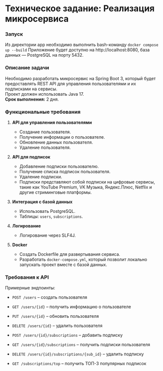 # Техническое задание: Реализация микросервиса

### Запуск
Из директории app необходимо выполнить bash-команду
`docker compose up --build`
Приложение будет доступно на http://localhost:8080, база данных — PostgreSQL на порту 5432.

### Описание задачи

Необходимо разработать микросервис на Spring Boot 3, который будет предоставлять REST API для управления пользователями и их подписками на сервисы.  
Проект должен использовать Java 17.  
**Срок выполнения:** 2 дня.

### Функциональные требования

1. **API для управления пользователями**
    - Создание пользователя.
    - Получение информации о пользователе.
    - Обновление данных пользователя.
    - Удаление пользователя.

2. **API для подписок**
    - Добавление подписки пользователю.
    - Получение списка подписок пользователя.
    - Удаление подписки.
    - Подписки представляют собой подписки на цифровые сервисы, такие как YouTube Premium, VK Музыка, Яндекс.Плюс, Netflix и другие стриминговые платформы.

3. **Интеграция с базой данных**
    - Использовать PostgreSQL.
    - Таблицы: `users`, `subscriptions`.

4. **Логирование**
    - Логирование через SLF4J.

5. **Docker**
    - Создать Dockerfile для развертывания сервиса.
    - Разработать `docker-compose.yml`, который позволит локально запускать проект вместе с базой данных.

### Требования к API

Примерные эндпоинты:

- `POST /users` – создать пользователя
- `GET /users/{id}` – получить информацию о пользователе
- `PUT /users/{id}` – обновить пользователя
- `DELETE /users/{id}` – удалить пользователя

- `POST /users/{id}/subscriptions` – добавить подписку
- `GET /users/{id}/subscriptions` – получить подписки пользователя
- `DELETE /users/{id}/subscriptions/{sub_id}` – удалить подписку

- `GET /subscriptions/top` – получить ТОП-3 популярных подписок